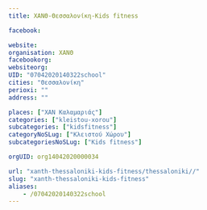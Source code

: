 ```yaml
---
title: ΧΑΝΘ-Θεσσαλονίκη-Kids fitness

facebook:

website:
organisation: ΧΑΝΘ
facebookorg:
websiteorg:
UID: "07042020140322school"
cities: "Θεσσαλονίκη"
perioxi: ""
address: ""

places: ["ΧΑΝ Καλαμαριάς"]
categories: ["kleistou-xorou"]
subcategories: ["kidsfitness"]
categoryNoSLug: ["Κλειστού Χώρου"]
subcategoriesNoSLug: ["Kids fitness"]

orgUID: org14042020000034

url: "xanth-thessaloniki-kids-fitness/thessaloniki//"
slug: "xanth-thessaloniki-kids-fitness"
aliases:
    - /07042020140322school
---
```





